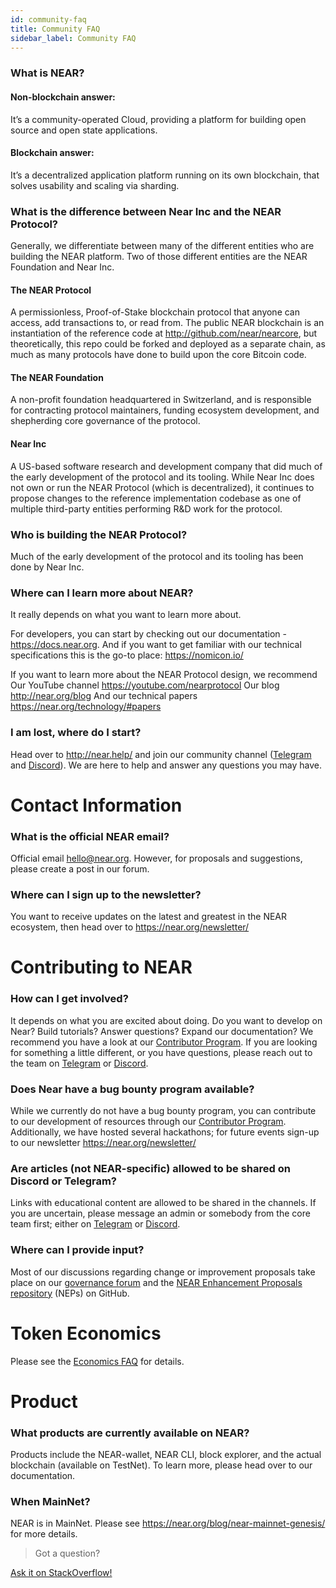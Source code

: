 ```yaml
---
id: community-faq
title: Community FAQ
sidebar_label: Community FAQ
---
```


### What is NEAR?

#### Non-blockchain answer:
It’s a community-operated Cloud, providing a platform for building open source and open state applications.

#### Blockchain answer:
It’s a decentralized application platform running on its own blockchain, that solves usability and scaling via sharding.

### What is the difference between Near Inc and the NEAR Protocol?
Generally, we differentiate between many of the different entities who are building the NEAR platform. Two of those different entities are the NEAR Foundation and Near Inc.

#### The NEAR Protocol
A permissionless, Proof-of-Stake blockchain protocol that anyone can access, add transactions to, or read from. The public NEAR blockchain is an instantiation of the reference code at http://github.com/near/nearcore, but theoretically, this repo could be forked and deployed as a separate chain, as much as many protocols have done to build upon the core Bitcoin code.

#### The NEAR Foundation
A non-profit foundation headquartered in Switzerland, and is responsible for contracting protocol maintainers, funding ecosystem development, and shepherding core governance of the protocol.

#### Near Inc
A US-based software research and development company that did much of the early development of the protocol and its tooling. While Near Inc does not own or run the NEAR Protocol (which is decentralized), it continues to propose changes to the reference implementation codebase as one of multiple third-party entities performing R&D work for the protocol.

### Who is building the NEAR Protocol?
Much of the early development of the protocol and its tooling has been done by Near Inc.

### Where can I learn more about NEAR?
It really depends on what you want to learn more about.

For developers, you can start by checking out our documentation - https://docs.near.org.
And if you want to get familiar with our technical specifications this is the go-to place: https://nomicon.io/

If you want to learn more about the NEAR Protocol design, we recommend
Our YouTube channel https://youtube.com/nearprotocol
Our blog http://near.org/blog
And our technical papers https://near.org/technology/#papers

### I am lost, where do I start?
Head over to http://near.help/ and join our community channel ([Telegram](https://t.me/cryptonear) and [Discord](http://near.chat/)). We are here to help and answer any questions you may have.

# Contact Information

### What is the official NEAR email?
Official email hello@near.org. However, for proposals and suggestions, please create a post in our forum.

### Where can I sign up to the newsletter?
You want to receive updates on the latest and greatest in the NEAR ecosystem, then head over to https://near.org/newsletter/

# Contributing to NEAR

### How can I get involved?
It depends on what you are excited about doing. Do you want to develop on Near? Build tutorials? Answer questions? Expand our documentation? We recommend you have a look at our [Contributor Program](http://near.org/contributor). If you are looking for something a little different, or you have questions, please reach out to the team on [Telegram](https://t.me/cryptonear) or [Discord](http://near.chat/).

### Does Near have a bug bounty program available?
While we currently do not have a bug bounty program, you can contribute to our development of resources through our [Contributor Program](http://near.org/contributor). Additionally, we have hosted several hackathons; for future events sign-up to our newsletter https://near.org/newsletter/

### Are articles (not NEAR-specific) allowed to be shared on Discord or Telegram?
Links with educational content are allowed to be shared in the channels. If you are uncertain, please message an admin or somebody from the core team first; either on [Telegram](https://t.me/cryptonear) or [Discord](http://near.chat/).

### Where can I provide input?

Most of our discussions regarding change or improvement proposals take place on our [governance forum](https://gov.near.org/) and the [NEAR Enhancement Proposals repository](https://github.com/near/NEPs/pulls) (NEPs) on GitHub.

# Token Economics

Please see the [Economics FAQ](/docs/faq/economics-faq) for details.

# Product

### What products are currently available on NEAR?
Products include the NEAR-wallet, NEAR CLI, block explorer, and the actual blockchain (available on TestNet). To learn more, please head over to our documentation.

### When MainNet?
NEAR is in MainNet.  Please see https://near.org/blog/near-mainnet-genesis/ for more details.

>Got a question?
<a href="https://stackoverflow.com/questions/tagged/nearprotocol">
  <h8>Ask it on StackOverflow!</h8></a>


